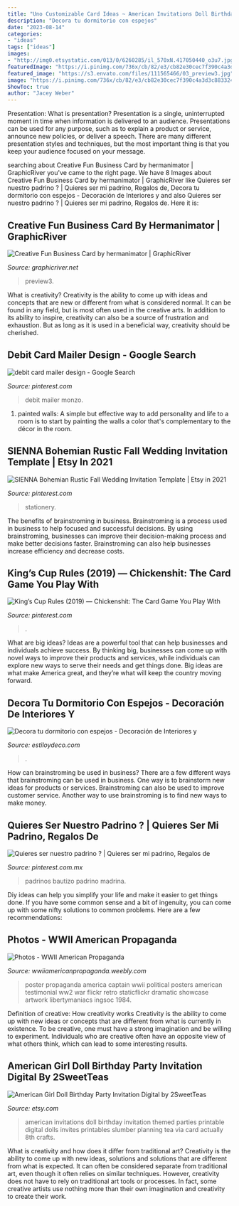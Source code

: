 ```yaml
---
title: "Uno Customizable Card Ideas ~ American Invitations Doll Birthday Invitation Themed Parties Printable Digital Dolls Invites Printables Slumber Planning Tea Via Card Actually 8th Crafts"
description: "Decora tu dormitorio con espejos"
date: "2023-08-14"
categories:
- "ideas"
tags: ["ideas"]
images:
- "http://img0.etsystatic.com/013/0/6260285/il_570xN.417050440_o3u7.jpg"
featuredImage: "https://i.pinimg.com/736x/cb/82/e3/cb82e30cec7f390c4a3d3c8833247ed9.jpg"
featured_image: "https://s3.envato.com/files/111565466/03_preview3.jpg"
image: "https://i.pinimg.com/736x/cb/82/e3/cb82e30cec7f390c4a3d3c8833247ed9.jpg"
ShowToc: true
author: "Jacey Weber"
---
```



Presentation: What is presentation?
Presentation is a single, uninterrupted moment in time when information is delivered to an audience. Presentations can be used for any purpose, such as to explain a product or service, announce new policies, or deliver a speech. There are many different presentation styles and techniques, but the most important thing is that you keep your audience focused on your message.

	

		
searching about Creative Fun Business Card by hermanimator | GraphicRiver you've came to the right page. We have 8 Images about Creative Fun Business Card by hermanimator | GraphicRiver like Quieres ser nuestro padrino ? | Quieres ser mi padrino, Regalos de, Decora tu dormitorio con espejos - Decoración de Interiores y and also Quieres ser nuestro padrino ? | Quieres ser mi padrino, Regalos de. Here it is:
		
    
## Creative Fun Business Card By Hermanimator | GraphicRiver

<img loading=lazy src="https://s3.envato.com/files/111565466/03_preview3.jpg" onerror="this.onerror=null;this.src='https://tse2.mm.bing.net/th?id=OIP.hyBt8VdPWGo2Rrp2PDNcMgHaFj&amp;pid=15.1';" alt="Creative Fun Business Card by hermanimator | GraphicRiver">

_Source: graphicriver.net_

>preview3. 

	

What is creativity?
Creativity is the ability to come up with ideas and concepts that are new or different from what is considered normal. It can be found in any field, but is most often used in the creative arts. In addition to its ability to inspire, creativity can also be a source of frustration and exhaustion. But as long as it is used in a beneficial way, creativity should be cherished.

    
## Debit Card Mailer Design - Google Search

<img loading=lazy src="https://i.pinimg.com/736x/cb/82/e3/cb82e30cec7f390c4a3d3c8833247ed9.jpg" onerror="this.onerror=null;this.src='https://tse3.mm.bing.net/th?id=OIP.Y3LytsYARPzV4yIvwT8FJwHaID&amp;pid=15.1';" alt="debit card mailer design - Google Search">

_Source: pinterest.com_

>debit mailer monzo. 

	

1. painted walls: A simple but effective way to add personality and life to a room is to start by painting the walls a color that's complementary to the décor in the room.

    
## SIENNA Bohemian Rustic Fall Wedding Invitation Template | Etsy In 2021

<img loading=lazy src="https://i.pinimg.com/originals/36/8a/ba/368abaf97690de7aba8806f41fea2b21.jpg" onerror="this.onerror=null;this.src='https://tse4.mm.bing.net/th?id=OIP.qMIWyrJWD8WpYh_VRB0LpQHaLu&amp;pid=15.1';" alt="SIENNA Bohemian Rustic Fall Wedding Invitation Template | Etsy in 2021">

_Source: pinterest.com_

>stationery. 

	

The benefits of brainstroming in business.
Brainstroming is a process used in business to help focused and successful decisions. By using brainstroming, businesses can improve their decision-making process and make better decisions faster. Brainstroming can also help businesses increase efficiency and decrease costs.

    
## King’s Cup Rules (2019) — Chickenshit: The Card Game You Play With

<img loading=lazy src="https://i.pinimg.com/736x/72/e6/b0/72e6b0b7554123ea6bb6f43f3cbc876e.jpg" onerror="this.onerror=null;this.src='https://tse2.mm.bing.net/th?id=OIP._f3GjaIFpOIQ6D7MiH8_AwHaMg&amp;pid=15.1';" alt="King’s Cup Rules (2019) — Chickenshit: The Card Game You Play With">

_Source: pinterest.com_

>. 

	

What are big ideas?
Ideas are a powerful tool that can help businesses and individuals achieve success. By thinking big, businesses can come up with novel ways to improve their products and services, while individuals can explore new ways to serve their needs and get things done. Big ideas are what make America great, and they’re what will keep the country moving forward.

    
## Decora Tu Dormitorio Con Espejos - Decoración De Interiores Y

<img loading=lazy src="https://www.estiloydeco.com/wp-content/uploads/2015/12/espejos-en-dormitorios-9.jpg" onerror="this.onerror=null;this.src='https://tse2.mm.bing.net/th?id=OIP.OsciEZXlsipjchs1QLdpmgHaKV&amp;pid=15.1';" alt="Decora tu dormitorio con espejos - Decoración de Interiores y">

_Source: estiloydeco.com_

>. 

	

How can brainstroming be used in business?
There are a few different ways that brainstroming can be used in business. One way is to brainstorm new ideas for products or services. Brainstroming can also be used to improve customer service. Another way to use brainstroming is to find new ways to make money.

    
## Quieres Ser Nuestro Padrino ? | Quieres Ser Mi Padrino, Regalos De

<img loading=lazy src="https://i.pinimg.com/736x/86/89/83/868983f6dccf8f479eddf93a99cf2b48.jpg" onerror="this.onerror=null;this.src='https://tse4.mm.bing.net/th?id=OIP.w-l8A7vw7IDlbt2RbX6Q4QHaFj&amp;pid=15.1';" alt="Quieres ser nuestro padrino ? | Quieres ser mi padrino, Regalos de">

_Source: pinterest.com.mx_

>padrinos bautizo padrino madrina. 

	

Diy ideas can help you simplify your life and make it easier to get things done. If you have some common sense and a bit of ingenuity, you can come up with some nifty solutions to common problems. Here are a few recommendations: 

    
## Photos - WWII American Propaganda

<img loading=lazy src="https://wwiiamericanpropaganda.weebly.com/uploads/1/5/5/7/15572558/277558026.jpg?182" onerror="this.onerror=null;this.src='https://tse1.mm.bing.net/th?id=OIP.COtuTdPWPj5jteZBoKt5DgHaMI&amp;pid=15.1';" alt="Photos - WWII American Propaganda">

_Source: wwiiamericanpropaganda.weebly.com_

>poster propaganda america captain wwii political posters american testimonial ww2 war flickr retro staticflickr dramatic showcase artwork libertymaniacs ingsoc 1984. 

	

Definition of creative: How creativity works
Creativity is the ability to come up with new ideas or concepts that are different from what is currently in existence. To be creative, one must have a strong imagination and be willing to experiment. Individuals who are creative often have an opposite view of what others think, which can lead to some interesting results.

    
## American Girl Doll Birthday Party Invitation Digital By 2SweetTeas

<img loading=lazy src="http://img0.etsystatic.com/013/0/6260285/il_570xN.417050440_o3u7.jpg" onerror="this.onerror=null;this.src='https://tse4.mm.bing.net/th?id=OIP.XFJYEhUaBrGVe-R8f39r4gHaJK&amp;pid=15.1';" alt="American Girl Doll Birthday Party Invitation Digital by 2SweetTeas">

_Source: etsy.com_

>american invitations doll birthday invitation themed parties printable digital dolls invites printables slumber planning tea via card actually 8th crafts. 

	

What is creativity and how does it differ from traditional art?
Creativity is the ability to come up with new ideas, solutions and solutions that are different from what is expected. It can often be considered separate from traditional art, even though it often relies on similar techniques. However, creativity does not have to rely on traditional art tools or processes. In fact, some creative artists use nothing more than their own imagination and creativity to create their work.

